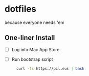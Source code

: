 # dotfiles

because everyone needs 'em

## One-liner Install

- [ ] Log into Mac App Store

- [ ] Run bootstrap script

  ```bash
    curl -fs https://pil.eus | bash
  ```
